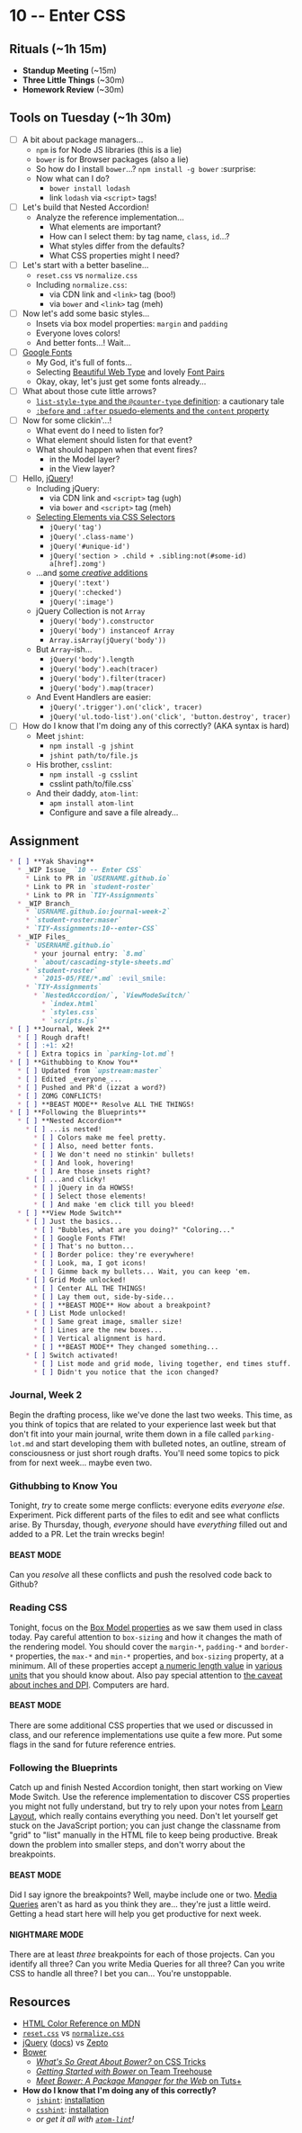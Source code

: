 # 10 -- Enter CSS

## Rituals (~1h 15m)

* **Standup Meeting** (~15m)
* **Three Little Things** (~30m)
* **Homework Review** (~30m)

## Tools on Tuesday (~1h 30m)

* [ ] A bit about package managers...
  * `npm` is for Node JS libraries (this is a lie)
  * `bower` is for Browser packages (also a lie)
  * So how do I install `bower`...? `npm install -g bower` :surprise:
  * Now what can I do?
    * `bower install lodash`
    * link `lodash` via `<script>` tags!
* [ ] Let's build that Nested Accordion!
  * Analyze the reference implementation...
    * What elements are important?
    * How can I select them: by tag name, `class`, `id`...?
    * What styles differ from the defaults?
    * What CSS properties might I need?
* [ ] Let's start with a better baseline...
  * `reset.css` vs `normalize.css`
  * Including `normalize.css`:
    * via CDN link and `<link>` tag (boo!)
    * via `bower` and `<link>` tag (meh)
* [ ] Now let's add some basic styles...
  * Insets via box model properties: `margin` and `padding`
  * Everyone loves colors!
  * And better fonts...! Wait...
* [ ] [Google Fonts](http://google.com/fonts)
  * My God, it's full of fonts...
  * Selecting [Beautiful Web Type](http://hellohappy.org/beautiful-web-type/) and lovely [Font Pairs](http://fontpair.co/)
  * Okay, okay, let's just get some fonts already...
* [ ] What about those cute little arrows?
  * [`list-style-type` and the `@counter-type` definition](https://developer.mozilla.org/en-US/docs/Web/CSS/list-style-type): a cautionary tale
  * [`:before` and `:after` psuedo-elements and the `content` property](https://developer.mozilla.org/en-US/docs/Web/CSS/content)
* [ ] Now for some clickin'...!
  * What event do I need to listen for?
  * What element should listen for that event?
  * What should happen when that event fires?
    * in the Model layer?
    * in the View layer?
* [ ] Hello, [jQuery](http://jquery.com)!
  * Including jQuery:
    * via CDN link and `<script>` tag (ugh)
    * via `bower` and `<script>` tag (meh)
  * [Selecting Elements via CSS Selectors](http://api.jquery.com/category/selectors/)
    * `jQuery('tag')`
    * `jQuery('.class-name')`
    * `jQuery('#unique-id')`
    * `jQuery('section > .child + .sibling:not(#some-id) a[href].zomg')`
  * ...and [some _creative_ additions](http://api.jquery.com/category/selectors/jquery-selector-extensions/)
    * `jQuery(':text')`
    * `jQuery(':checked')`
    * `jQuery(':image')`
  * jQuery Collection is not `Array`
    * `jQuery('body').constructor`
    * `jQuery('body') instanceof Array`
    * `Array.isArray(jQuery('body'))`
  * But `Array`-ish...
    * `jQuery('body').length`
    * `jQuery('body').each(tracer)`
    * `jQuery('body').filter(tracer)`
    * `jQuery('body').map(tracer)`
  * And Event Handlers are easier:
    * `jQuery('.trigger').on('click', tracer)`
    * `jQuery('ul.todo-list').on('click', 'button.destroy', tracer)`
* [ ] How do I know that I'm doing any of this correctly? (AKA syntax is hard)
  * Meet `jshint`:
    * `npm install -g jshint`
    * `jshint path/to/file.js`
  * His brother, `csslint`:
    * `npm install -g csslint`
    * csslint path/to/file.css`
  * And their daddy, `atom-lint`:
    * `apm install atom-lint`
    * Configure and save a file already...

## Assignment

```markdown
* [ ] **Yak Shaving**
  * _WIP Issue_ `10 -- Enter CSS`
    * Link to PR in `USERNAME.github.io`
    * Link to PR in `student-roster`
    * Link to PR in `TIY-Assignments`
  * _WIP Branch_
    * `USRNAME.github.io:journal-week-2`
    * `student-roster:maser`
    * `TIY-Assignments:10--enter-CSS`
  * _WIP Files_
    * `USERNAME.github.io`
      * your journal entry: `8.md`
      * `about/cascading-style-sheets.md`
    * `student-roster`
      * `2015-05/FEE/*.md` :evil_smile:
    * `TIY-Assignments`
      * `NestedAccordion/`, `ViewModeSwitch/`
        * `index.html`
        * `styles.css`
        * `scripts.js`
* [ ] **Journal, Week 2**
  * [ ] Rough draft!
  * [ ] :+1: x2!
  * [ ] Extra topics in `parking-lot.md`!
* [ ] **Githubbing to Know You**
  * [ ] Updated from `upstream:master`
  * [ ] Edited _everyone_...
  * [ ] Pushed and PR'd (izzat a word?)
  * [ ] ZOMG CONFLICTS!
  * [ ] **BEAST MODE** Resolve ALL THE THINGS!
* [ ] **Following the Blueprints**
  * [ ] **Nested Accordion**
    * [ ] ...is nested!
      * [ ] Colors make me feel pretty.
      * [ ] Also, need better fonts.
      * [ ] We don't need no stinkin' bullets!
      * [ ] And look, hovering!
      * [ ] Are those insets right?
    * [ ] ...and clicky!
      * [ ] jQuery in da HOWSS!
      * [ ] Select those elements!
      * [ ] And make 'em click till you bleed!
  * [ ] **View Mode Switch**
    * [ ] Just the basics...
      * [ ] "Bubbles, what are you doing?" "Coloring..."
      * [ ] Google Fonts FTW!
      * [ ] That's no button...
      * [ ] Border police: they're everywhere!
      * [ ] Look, ma, I got icons!
      * [ ] Gimme back my bullets... Wait, you can keep 'em.
    * [ ] Grid Mode unlocked!
      * [ ] Center ALL THE THINGS!
      * [ ] Lay them out, side-by-side...
      * [ ] **BEAST MODE** How about a breakpoint?
    * [ ] List Mode unlocked!
      * [ ] Same great image, smaller size!
      * [ ] Lines are the new boxes...
      * [ ] Vertical alignment is hard.
      * [ ] **BEAST MODE** They changed something...
    * [ ] Switch activated!
      * [ ] List mode and grid mode, living together, end times stuff.
      * [ ] Didn't you notice that the icon changed?
```

### Journal, Week 2

Begin the drafting process, like we've done the last two weeks. This time, as you think of topics that are related to your experience last week but that don't fit into your main journal, write them down in a file called `parking-lot.md` and start developing them with bulleted notes, an outline, stream of consciousness or just short rough drafts. You'll need some topics to pick from for next week... maybe even two.

### Githubbing to Know You

Tonight, _try_ to create some merge conflicts: everyone edits _everyone else_. Experiment. Pick different parts of the files to edit and see what conflicts arise. By Thursday, though, _everyone_ should have _everything_ filled out and added to a PR. Let the train wrecks begin!

#### BEAST MODE

Can you _resolve_ all these conflicts and push the resolved code back to Github?

### Reading CSS

Tonight, focus on the [Box Model properties](https://developer.mozilla.org/en-US/docs/Web/CSS/box_model) as we saw them used in class today. Pay careful attention to `box-sizing` and how it changes the math of the rendering model. You should cover the `margin-*`, `padding-*` and `border-*` properties, the `max-*` and `min-*` properties, and `box-sizing` property, at a minimum. All of these properties accept [a numeric length value](https://developer.mozilla.org/en-US/docs/Web/CSS/length) in [various units](https://developer.mozilla.org/en-US/docs/Web/CSS/length#Units) that you should know about. Also pay special attention to [the caveat about inches and DPI](https://developer.mozilla.org/en-US/docs/Web/CSS/length#CSS_units_and_dots-per-inch). Computers are hard.

#### BEAST MODE

There are some additional CSS properties that we used or discussed in class, and our reference implementations use quite a few more. Put some flags in the sand for future reference entries.

### Following the Blueprints

Catch up and finish Nested Accordion tonight, then start working on View Mode Switch. Use the reference implementation to discover CSS properties you might not fully understand, but try to rely upon your notes from [Learn Layout](http://learnlayout.com), which really contains everything you need. Don't let yourself get stuck on the JavaScript portion; you can just change the classname from "grid" to "list" manually in the HTML file to keep being productive. Break down the problem into smaller steps, and don't worry about the breakpoints.

#### BEAST MODE

Did I say ignore the breakpoints? Well, maybe include one or two. [Media Queries](https://developer.mozilla.org/en-US/docs/Web/Guide/CSS/Media_queries) aren't as hard as you think they are... they're just a little weird. Getting a head start here will help you get productive for next week.

#### NIGHTMARE MODE

There are at least _three_ breakpoints for each of those projects. Can you identify all three? Can you write Media Queries for all three? Can you write CSS to handle all three? I bet you can... You're unstoppable.

## Resources

* [HTML Color Reference on MDN](https://developer.mozilla.org/en-US/docs/Web/CSS/color_value)
* [`reset.css`](http://meyerweb.com/eric/tools/css/reset/) vs [`normalize.css`](http://necolas.github.io/normalize.css/)
* [jQuery](http://jquery.com) ([docs](http://api.jquery.com)) vs [Zepto](http://zeptojs.com/)
* [Bower](http://bower.io)
  * [_What's So Great About Bower?_ on CSS Tricks](https://css-tricks.com/whats-great-bower/)
  * [_Getting Started with Bower_ on Team Treehouse](http://blog.teamtreehouse.com/getting-started-bower)
  * [_Meet Bower: A Package Manager for the Web_ on Tuts+](http://code.tutsplus.com/tutorials/meet-bower-a-package-manager-for-the-web--net-27774)
* **How do I know that I'm doing any of this correctly?**
  * [`jshint`](http://jshint.com/): [installation](http://jshint.com/install/)
  * [`csshint`](http://csslint.net): [installation](https://github.com/CSSLint/csslint/wiki/Command-line-interface)
  * _or get it all with [`atom-lint`](https://atom.io/packages/atom-lint)!_
